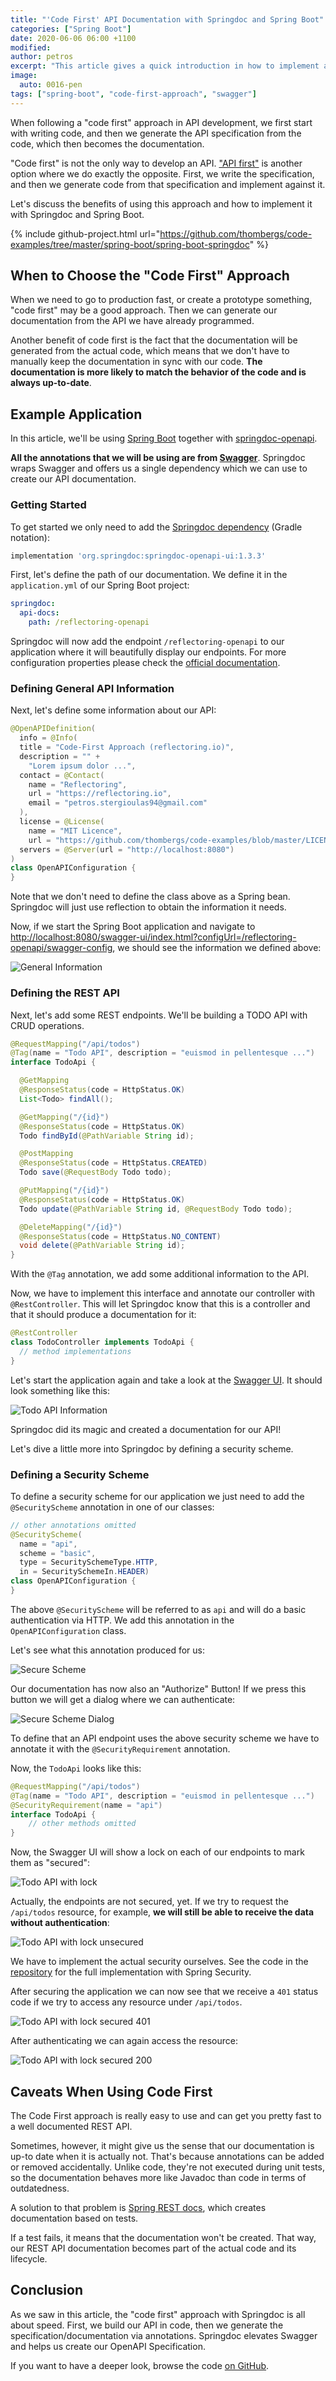 ```yaml
---
title: "'Code First' API Documentation with Springdoc and Spring Boot"
categories: ["Spring Boot"]
date: 2020-06-06 06:00 +1100
modified: 
author: petros
excerpt: "This article gives a quick introduction in how to implement a 'code first' approach for creating API docs with Springdoc."
image:
  auto: 0016-pen
tags: ["spring-boot", "code-first-approach", "swagger"]
---
```


When following a "code first" approach in API development, we first start with writing code, and then we generate the API specification from the code, which then becomes the documentation.

"Code first" is not the only way to develop an API. ["API first"](https://reflectoring.io/spring-boot-openapi/) is another option where we do exactly the opposite. First, we write the specification, and then we generate code from that specification and implement against it. 

Let's discuss the benefits of using this approach and how to implement it with Springdoc and Spring Boot.

{% include github-project.html url="https://github.com/thombergs/code-examples/tree/master/spring-boot/spring-boot-springdoc" %}

## When to Choose the "Code First" Approach

When we need to go to production fast, or create a prototype something, "code first" may be a good approach. Then we can generate our documentation from the API we have already programmed.

Another benefit of code first is the fact that the documentation will be generated from the actual code, which means that we don't have to manually keep the documentation in sync with our code. **The documentation is more likely to match the behavior of the code and is always up-to-date**.

## Example Application

In this article, we'll be using [Spring Boot](https://spring.io/projects/spring-boot) together with [springdoc-openapi](https://springdoc.org/).

**All the annotations that we will be using are from [Swagger](https://swagger.io/)**. Springdoc wraps Swagger and offers us a single dependency which we can use to create our API documentation.

### Getting Started

To get started we only need to add the [Springdoc dependency](https://search.maven.org/search?q=g:org.springdoc%20AND%20a:springdoc-openapi) (Gradle notation):

```groovy
implementation 'org.springdoc:springdoc-openapi-ui:1.3.3'
```

First, let's define the path of our documentation. We define it in the `application.yml` of our Spring Boot project:

```yaml
springdoc:
  api-docs:
    path: /reflectoring-openapi
```

Springdoc will now add the endpoint `/reflectoring-openapi` to our application where it will beautifully display our endpoints. For more configuration properties please check the [official documentation](https://springdoc.org/springdoc-properties.html).

### Defining General API Information

Next, let's define some information about our API:

```java
@OpenAPIDefinition(
  info = @Info(
  title = "Code-First Approach (reflectoring.io)",
  description = "" +
    "Lorem ipsum dolor ...",
  contact = @Contact(
    name = "Reflectoring", 
    url = "https://reflectoring.io", 
    email = "petros.stergioulas94@gmail.com"
  ),
  license = @License(
    name = "MIT Licence", 
    url = "https://github.com/thombergs/code-examples/blob/master/LICENSE")),
  servers = @Server(url = "http://localhost:8080")
)
class OpenAPIConfiguration {
}
```

Note that we don't need to define the class above as a Spring bean. Springdoc will just use reflection to obtain the information it needs.


Now, if we start the Spring Boot application and navigate to [http://localhost:8080/swagger-ui/index.html?configUrl=/reflectoring-openapi/swagger-config](http://localhost:8080/swagger-ui/index.html?configUrl=/reflectoring-openapi/swagger-config), we should see the information we defined above:

![General Information](/assets/img/posts/reflect-92/general-info.png)

### Defining the REST API

Next, let's add some REST endpoints. We'll be building a TODO API with CRUD operations.

```java
@RequestMapping("/api/todos")
@Tag(name = "Todo API", description = "euismod in pellentesque ...")
interface TodoApi {

  @GetMapping
  @ResponseStatus(code = HttpStatus.OK)
  List<Todo> findAll();

  @GetMapping("/{id}")
  @ResponseStatus(code = HttpStatus.OK)
  Todo findById(@PathVariable String id);

  @PostMapping
  @ResponseStatus(code = HttpStatus.CREATED)
  Todo save(@RequestBody Todo todo);

  @PutMapping("/{id}")
  @ResponseStatus(code = HttpStatus.OK)
  Todo update(@PathVariable String id, @RequestBody Todo todo);

  @DeleteMapping("/{id}")
  @ResponseStatus(code = HttpStatus.NO_CONTENT)
  void delete(@PathVariable String id);
}
```

With the `@Tag` annotation, we add some additional information to the API.

Now, we have to implement this interface and annotate our controller with 
`@RestController`. This will let Springdoc know that this is a controller and that it should produce a documentation for it:
```java
@RestController
class TodoController implements TodoApi {
  // method implementations  
}
```

Let's start the application again and take a look at the [Swagger UI](http://localhost:8080/swagger-ui/index.html?configUrl=/reflectoring-openapi/swagger-config). It should look something like this:

![Todo API Information](/assets/img/posts/reflect-92/todo-api-info.png)

Springdoc did its magic and created a documentation for our API!

Let's dive a little more into Springdoc by defining a security scheme.

### Defining a Security Scheme

To define a security scheme for our application we just need to add the `@SecurityScheme` annotation in one of our classes:

```java
// other annotations omitted
@SecurityScheme(
  name = "api", 
  scheme = "basic",
  type = SecuritySchemeType.HTTP,
  in = SecuritySchemeIn.HEADER)
class OpenAPIConfiguration {
}
```

The above `@SecurityScheme` will be referred to as `api` and will do a basic authentication via HTTP. We add this annotation in the `OpenAPIConfiguration` class.

Let's see what this annotation produced for us:

![Secure Scheme](/assets/img/posts/reflect-92/secure-scheme.png)

Our documentation has now also an "Authorize" Button! If we press this button we will get a dialog where we can authenticate:

![Secure Scheme Dialog](/assets/img/posts/reflect-92/secure-scheme-dialog.png)

To define that an API endpoint uses the above security scheme we have to annotate it with the `@SecurityRequirement` annotation.

Now, the `TodoApi` looks like this:
```java
@RequestMapping("/api/todos")
@Tag(name = "Todo API", description = "euismod in pellentesque ...")
@SecurityRequirement(name = "api")
interface TodoApi {
    // other methods omitted
}
```

Now, the Swagger UI will show a lock on each of our endpoints to mark them as "secured":

![Todo API with lock](/assets/img/posts/reflect-92/todo-api-info-with-lock.png)

Actually, the endpoints are not secured, yet. If we try to request the `/api/todos` resource, for example, **we will still be able to receive the data without authentication**:

![Todo API with lock unsecured](/assets/img/posts/reflect-92/todo-api-info-with-lock-unsecured.png)

We have to implement the actual security ourselves. See the code in the [repository](https://github.com/thombergs/code-examples/tree/master/spring-boot/spring-boot-springdoc) for the full implementation with Spring Security.

After securing the application we can now see that we receive a `401` status code if we try to access any resource under `/api/todos`.

![Todo API with lock secured 401](/assets/img/posts/reflect-92/todo-api-info-with-lock-secured-401.png)

After authenticating we can again access the resource:

![Todo API with lock secured 200](/assets/img/posts/reflect-92/todo-api-info-with-lock-secured-200.png)

## Caveats When Using Code First

The Code First approach is really easy to use and can get you pretty fast to a well documented REST API.
 
Sometimes, however, it might give us the sense that our documentation is up-to date when it is actually not. That's because annotations can be added or removed accidentally. Unlike code, they're not executed during unit tests, so the documentation behaves more like Javadoc than code in terms of outdatedness.

A solution to that problem is [Spring REST docs](https://reflectoring.io/spring-restdocs/), which creates documentation based on tests. 

If a test fails, it means that the documentation won't be created. That way, our REST API documentation becomes part of the actual code and its lifecycle. 
 
## Conclusion

As we saw in this article, the "code first" approach with Springdoc is all about speed. First, we build our API in code, then we generate the specification/documentation via annotations.
Springdoc elevates Swagger and helps us create our OpenAPI Specification.

If you want to have a deeper look, browse the code [on GitHub](https://github.com/thombergs/code-examples/tree/master/spring-boot/spring-boot-springdoc).





